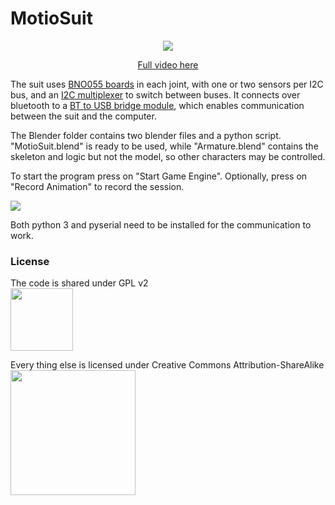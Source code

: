 # MotioSuit

<div align="center"><a href="https://www.youtube.com/watch?v=JddtxynTgLk" target="_blank"><img src="Video.gif" ></a></div>
<p align="center"><a href="https://www.youtube.com/watch?v=JddtxynTgLk" target="_blank">Full video here</a></p>

The suit uses [BNO055 boards](https://github.com/bqlabs/BNO055) in each joint, with one or two sensors per I2C bus, and an [I2C multiplexer](https://github.com/bqlabs/I2C-multiplexer
) to switch between buses. It connects over bluetooth to a [BT to USB bridge module](https://github.com/bqlabs/BT-USB), which enables communication between the suit and the computer.





The Blender folder contains two blender files and a python script. "MotioSuit.blend" is ready to be used, while "Armature.blend" contains the skeleton and logic but not the model, so other characters may be controlled.

To start the program press on "Start Game Engine". Optionally, press on "Record Animation" to record the session.

<img align="center" src="Screenshot.png" >

Both python 3 and pyserial need to be installed for the communication to work.




### License
<p  align = "center">
<p>
The code is shared under GPL v2
<br>
<img src="https://upload.wikimedia.org/wikipedia/commons/thumb/8/8b/License_icon-gpl-2.svg/256px-License_icon-gpl-2.svg.png" width="100" align = "center">
</p>

<p>
Every thing else is licensed under Creative Commons Attribution-ShareAlike
<br>
<img src="http://mirrors.creativecommons.org/presskit/buttons/88x31/png/by-sa.png" width="200" align = "center">
</p>
</p>